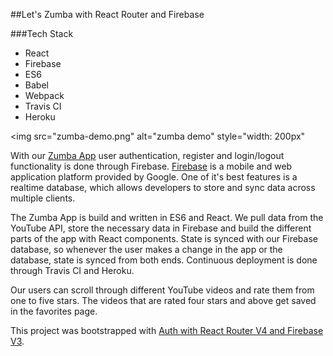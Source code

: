 ##Let's Zumba with React Router and Firebase

###Tech Stack

* React
* Firebase
* ES6
* Babel
* Webpack
* Travis CI
* Heroku


<img src="zumba-demo.png" alt="zumba demo" style="width: 200px"

With our [Zumba App](https://tranquil-ravine-98658.herokuapp.com/) user
authentication, register and login/logout functionality is done through Firebase.
[Firebase](https://firebase.google.com/) is a mobile and web application platform
provided by Google. One of it's best features is a realtime database, which allows
developers to store and sync data across multiple clients.

The Zumba App is build and written in ES6 and React.  We pull data from the YouTube
API, store the necessary data in Firebase and build the different parts of the app
with React components.  State is synced with our Firebase database, so whenever the
user makes a change in the app or the database, state is synced from both ends.
Continuous deployment is done through Travis CI and Heroku.

Our users can scroll through different YouTube videos and rate them from one to
five stars.  The videos that are rated four stars and above get saved in the
favorites page.

This project was bootstrapped with [Auth with React Router V4 and Firebase V3](https://github.com/tylermcginnis/react-router-firebase-auth).
